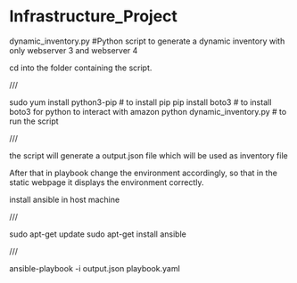 # Infrastructure_Project

dynamic_inventory.py #Python script to generate a dynamic inventory with only webserver 3 and webserver 4

cd into the folder containing the script. 

///

sudo yum install python3-pip # to install pip 
pip install boto3 # to install boto3 for python to interact with amazon
python dynamic_inventory.py # to run the script  

///

the script will generate a output.json file which will be used as inventory file

After that in playbook change the environment accordingly, so that in the static webpage it displays the environment correctly.

install ansible in host machine 

///

sudo apt-get update
sudo apt-get install ansible

///

ansible-playbook -i output.json playbook.yaml